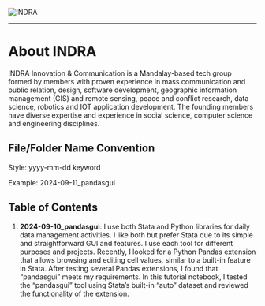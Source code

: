 
![INDRA](https://lh3.googleusercontent.com/p/AF1QipOt-hGGbSUjm-on-zOfONoFZYZaFNw5WPgOo4GU=s1360-w1360-h102)

---
# About INDRA  

INDRA Innovation & Communication is a Mandalay-based tech group formed by members with proven experience in mass communication and public relation, design, software development, geographic information management (GIS) and remote sensing, peace and conflict research, data science, robotics and IOT application development. The founding members have diverse expertise and experience in social science, computer science and engineering disciplines.

## File/Folder Name Convention 

Style: yyyy-mm-dd keyword

Example: 2024-09-11_pandasgui 

## Table of Contents
1. **2024-09-10_pandasgui**: I use both Stata and Python libraries for daily data management activities. I like both but prefer Stata due to its simple and straightforward GUI and features. I use each tool for different purposes and projects. Recently, I looked for a Python Pandas extension that allows browsing and editing cell values, similar to a built-in feature in Stata. After testing several Pandas extensions, I found that “pandasgui” meets my requirements. In this tutorial notebook, I tested the “pandasgui” tool using Stata’s built-in “auto” dataset and reviewed the functionality of the extension.